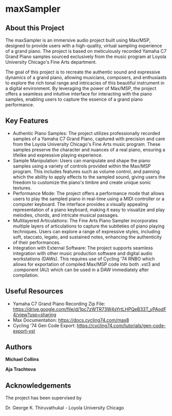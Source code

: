 # maxSampler

## About this Project
The maxSampler is an immersive audio project built using Max/MSP, designed to provide users with a high-quality, virtual sampling experience of a grand piano. The project is based on meticulously recorded Yamaha C7 Grand Piano samples sourced exclusively from the music program at Loyola University Chicago's Fine Arts department.

The goal of this project is to recreate the authentic sound and expressive dynamics of a grand piano, allowing musicians, composers, and enthusiasts to explore the rich tonal range and intricacies of this beautiful instrument in a digital environment. By leveraging the power of Max/MSP, the project offers a seamless and intuitive interface for interacting with the piano samples, enabling users to capture the essence of a grand piano performance.

## Key Features
- Authentic Piano Samples: The project utilizes professionally recorded samples of a Yamaha C7 Grand Piano, captured with precision and care from the Loyola University Chicago's Fine Arts music program. These samples preserve the character and nuances of a real piano, ensuring a lifelike and expressive playing experience.
- Sample Manipulation: Users can manipulate and shape the piano samples using a variety of controls provided within the Max/MSP program. This includes features such as volume control, and panning which the ability to apply effects to the sampled sound, giving users the freedom to customize the piano's timbre and create unique sonic textures.
- Performance Mode: The project offers a performance mode that allows users to play the sampled piano in real-time using a MIDI controller or a computer keyboard. The interface provides a visually appealing representation of a piano keyboard, making it easy to visualize and play melodies, chords, and intricate musical passages.
- Multilayered Articulations: The Fine Arts Piano Sampler incorporates multiple layers of articulations to capture the subtleties of piano playing techniques. Users can explore a range of expressive styles, including soft, staccato, legato, and sustained notes, enhancing the authenticity of their performances.
- Integration with External Software: The project supports seamless integration with other music production software and digital audio workstations (DAWs). This requires use of Cycling '74 RNBO which allows for exportation of compiled Max/MSP code into both .vst3 and .component (AU) which can be used in a DAW immediately after compilation.

## Useful Resources 
- Yamaha C7 Grand Piano Recording Zip File: https://drive.google.com/file/d/1pc7zWTR73W4sYrtLHPQeB33T_yPAodF4/view?usp=sharing
- Max Documentation: https://docs.cycling74.com/max8
- Cycling '74 Gen Code Export: https://cycling74.com/tutorials/gen-code-export-vst

## Authors

**Michael Collins** 

**Aja Trachtova**

## Acknowledgements

The project has been supervised by 

Dr. George K. Thiruvathukal - Loyola University Chicago
